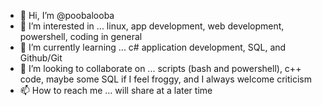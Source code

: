 - 👋 Hi, I’m @poobalooba
- 👀 I’m interested in ... linux, app development, web development, powershell, coding in general
- 🌱 I’m currently learning ... c# application development, SQL, and Github/Git
- 💞️ I’m looking to collaborate on ... scripts (bash and powershell), c++ code, maybe some SQL if I feel froggy, and I always welcome criticism
- 📫 How to reach me ... will share at a later time

<!---
poobalooba/poobalooba is a ✨ special ✨ repository because its `README.md` (this file) appears on your GitHub profile.
You can click the Preview link to take a look at your changes.
--->
